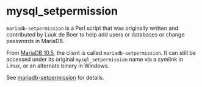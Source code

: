 
# mysql_setpermission

`mariadb-setpermission` is a Perl script that was originally written and contributed by Luuk de Boer to help add users or databases or change passwords in MariaDB.


From [MariaDB 10.5](../../../release-notes/mariadb-community-server/what-is-mariadb-105.md), the client is called `mariadb-setpermission`. It can still be accessed under its original `mysql_setpermission` name via a symlink in Linux, or an alternate binary in Windows.


See [mariadb-setpermission](../mariadb-setpermission.md) for details.

